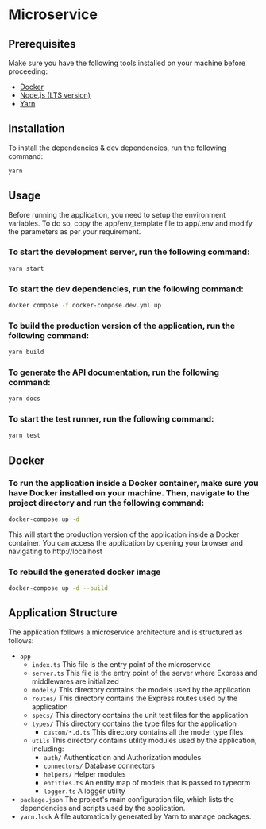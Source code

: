 # Microservice

## Prerequisites
Make sure you have the following tools installed on your machine before proceeding:

* [Docker](https://docs.docker.com/engine/install/)
* [Node.js (LTS version)](https://nodejs.org/)
* [Yarn](https://yarnpkg.com/en/docs/install)

## Installation
To install the dependencies & dev dependencies, run the following command:
```sh
yarn
```

## Usage
Before running the application, you need to setup the environment variables. To do so, copy the app/env_template file to app/.env and modify the parameters as per your requirement.

### To start the development server, run the following command:
```sh
yarn start
```

### To start the dev dependencies, run the following command:
```sh
docker compose -f docker-compose.dev.yml up
```

### To build the production version of the application, run the following command:
```sh
yarn build
```

### To generate the API documentation, run the following command:
```sh
yarn docs
```

### To start the test runner, run the following command:
```sh
yarn test
```

## Docker
### To run the application inside a Docker container, make sure you have Docker installed on your machine. Then, navigate to the project directory and run the following command:
```sh
docker-compose up -d
```
This will start the production version of the application inside a Docker container. You can access the application by opening your browser and navigating to http://localhost

### To rebuild the generated docker image
```sh
docker-compose up -d --build
```

## Application Structure
The application follows a microservice architecture and is structured as follows:
* `app`
   * `index.ts` This file is the entry point of the microservice
   * `server.ts` This file is the entry point of the server where Express and middlewares are initialized
   * `models/` This directory contains the models used by the application
   * `routes/` This directory contains the Express routes used by the application
   * `specs/` This directory contains the unit test files for the application
   * `types/` This directory contains the type files for the application
      * `custom/*.d.ts` This directory contains all the model type files
   * `utils` This directory contains utility modules used by the application, including:
      * `auth/` Authentication and Authorization modules
      * `connectors/` Database connectors
      * `helpers/` Helper modules
      * `entities.ts` An entity map of models that is passed to typeorm
      * `logger.ts` A logger utility
* `package.json` The project's main configuration file, which lists the dependencies and scripts used by the application.
* `yarn.lock` A file automatically generated by Yarn to manage packages.
